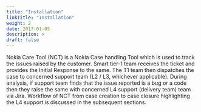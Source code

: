 ```yaml
---
title: "Installation"
linkTitle: "Installation"
weight: 2
date: 2017-01-05
description: >
draft: false
---
```


Nokia Care Tool (NCT) is a Nokia Case handling Tool which is used to track the issues raised by the customer.
Smart tier-1 team receives the ticket and provides the Initial Response to the same. The T1 team then dispatches the case to concerned support team (L2 / L3, whichever applicable).
During analysis, if support team finds that the issue reported is a bug or a code then they raise the same with concerned L4 support (delivery team) team via Jira.
Workflow of NCT from case creation to case closure highlighting the L4 support is discussed in the subsequent sections.
